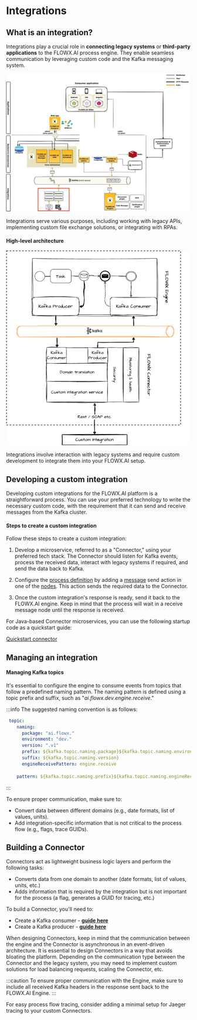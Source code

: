 # Integrations

## What is an integration?

Integrations play a crucial role in **connecting legacy systems** or **third-party applications** to the FLOWX.AI process engine. They enable seamless communication by leveraging custom code and the Kafka messaging system.

![](../img/integrations_hl.jpeg)

Integrations serve various purposes, including working with legacy APIs, implementing custom file exchange solutions, or integrating with RPAs.

#### High-level architecture 

![](../img/intgr_final.png)

Integrations involve interaction with legacy systems and require custom development to integrate them into your FLOWX.AI setup.

## Developing a custom integration

Developing custom integrations for the FLOWX.AI platform is a straightforward process. You can use your preferred technology to write the necessary custom code, with the requirement that it can send and receive messages from the Kafka cluster.

#### Steps to create a custom integration

Follow these steps to create a custom integration:

1. Develop a microservice, referred to as a "Connector," using your preferred tech stack. The Connector should listen for Kafka events, process the received data, interact with legacy systems if required, and send the data back to Kafka.

2. Configure the [process definition](../../building-blocks/process/process-definition/process-definition.md) by adding a [message](../../building-blocks/node/message-send-received-task-node.md) send action in one of the [nodes](../../building-blocks/node/node.md). This action sends the required data to the Connector.

3. Once the custom integration's response is ready, send it back to the FLOWX.AI engine. Keep in mind that the process will wait in a receive message node until the response is received.

For Java-based Connector microservices, you can use the following startup code as a quickstart guide:

[Quickstart connector](https://github.com/flowx-ai/quickstart-connector)

## Managing an integration

#### Managing Kafka topics

It's essential to configure the engine to consume events from topics that follow a predefined naming pattern. The naming pattern is defined using a topic prefix and suffix, such as "*ai.flowx.dev.engine.receive*."

:::info
The suggested naming convention is as follows:

```yaml
 topic:
    naming:
      package: "ai.flowx."
      environment: "dev."
      version: ".v1"
      prefix: ${kafka.topic.naming.package}${kafka.topic.naming.environment}
      suffix: ${kafka.topic.naming.version}
      engineReceivePattern: engine.receive

    pattern: ${kafka.topic.naming.prefix}${kafka.topic.naming.engineReceivePattern}*
```
:::

To ensure proper communication, make sure to:

* Convert data between different domains (e.g., date formats, list of values, units).
* Add integration-specific information that is not critical to the process flow (e.g., flags, trace GUIDs).

## Building a Connector

Connectors act as lightweight business logic layers and perform the following tasks:

* Converts data from one domain to another (date formats, list of values, units, etc.)
* Adds information that is required by the integration but is not important for the process (a flag, generates a GUID for tracing, etc.)


To build a Connector, you'll need to:

* Create a Kafka consumer - [**guide here**](./creating-a-kafka-consumer.md)
* Create a Kafka producer - [**guide here**](./creating-a-kafka-producer.md)

When designing Connectors, keep in mind that the communication between the engine and the Connector is asynchronous in an event-driven architecture. It is essential to design Connectors in a way that avoids bloating the platform. Depending on the communication type between the Connector and the legacy system, you may need to implement custom solutions for load balancing requests, scaling the Connector, etc.

:::caution
To ensure proper communication with the Engine, make sure to include all received Kafka headers in the response sent back to the FLOWX.AI Engine.
:::

For easy process flow tracing, consider adding a minimal setup for Jaeger tracing to your custom Connectors.